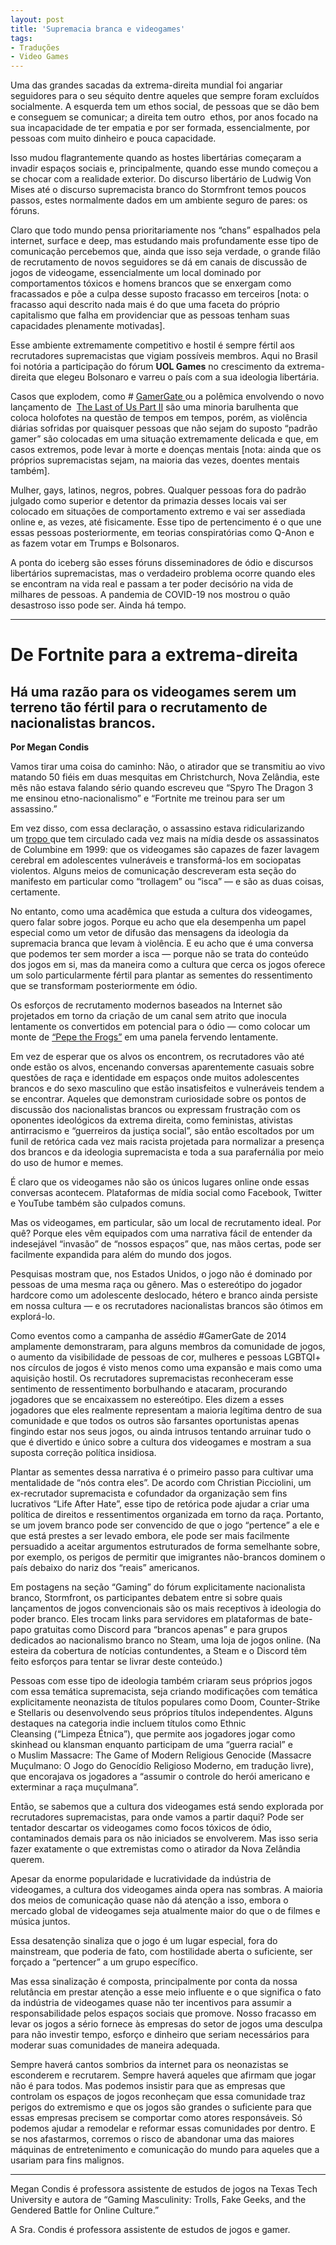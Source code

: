 ```yaml
---
layout: post
title: 'Supremacia branca e videogames'
tags:
- Traduções
- Video Games
---
```


Uma das grandes sacadas da extrema-direita mundial foi angariar seguidores para o seu séquito dentre aqueles que sempre foram excluídos socialmente. A esquerda tem um ethos social, de pessoas que se dão bem e conseguem se comunicar; a direita tem outro 
ethos, por anos focado na sua incapacidade de ter empatia e por ser formada, essencialmente, por pessoas com muito dinheiro e pouca capacidade.

Isso mudou flagrantemente quando as hostes libertárias começaram a invadir espaços sociais e, principalmente, quando esse mundo começou a se chocar com a realidade exterior. Do discurso libertário de Ludwig Von Mises até o discurso supremacista branco do Stormfront temos poucos passos, estes normalmente dados em um ambiente seguro de pares: os fóruns.

Claro que todo mundo pensa prioritariamente nos “chans” espalhados pela internet, surface e deep, mas estudando mais profundamente esse tipo de comunicação percebemos que, ainda que isso seja verdade, o grande filão de recrutamento de novos seguidores se dá em canais de discussão de jogos de videogame, essencialmente um local dominado por comportamentos tóxicos e homens brancos que se enxergam como fracassados e põe a culpa desse suposto fracasso em terceiros [nota: o fracasso aqui descrito nada mais é do que uma faceta do próprio capitalismo que falha em providenciar que as pessoas tenham suas capacidades plenamente motivadas].

Esse ambiente extremamente competitivo e hostil é sempre fértil aos recrutadores supremacistas que vigiam possíveis membros. Aqui no Brasil foi notória a participação do fórum **UOL Games** no crescimento da extrema-direita que elegeu Bolsonaro e varreu o país com a sua ideologia libertária.

Casos que explodem, como #
[GamerGate ](https://metro.co.uk/2014/10/15/gamergate-what-is-it-and-why-are-gamers-so-angry-4907102/)ou a polêmica envolvendo o novo lançamento de 
[The Last of Us Part II](https://g1.globo.com/pop-arte/games/noticia/2020/06/19/the-last-of-us-part-2-e-um-otimo-game-mas-nao-e-para-todo-mundo-g1-jogou.ghtml) são uma minoria barulhenta que coloca holofotes na questão de tempos em tempos, porém, as violência diárias sofridas por quaisquer pessoas que não sejam do suposto “padrão gamer” são colocadas em uma situação extremamente delicada e que, em casos extremos, pode levar à morte e doenças mentais [nota: ainda que os próprios supremacistas sejam, na maioria das vezes, doentes mentais também].

Mulher, gays, latinos, negros, pobres. Qualquer pessoas fora do padrão julgado como superior e detentor da primazia desses locais vai ser colocado em situações de comportamento extremo e vai ser assediada online e, as vezes, até fisicamente. Esse tipo de pertencimento é o que une essas pessoas posteriormente, em teorias conspiratórias como Q-Anon e as fazem votar em Trumps e Bolsonaros.

A ponta do iceberg são esses fóruns disseminadores de ódio e discursos libertários supremacistas, mas o verdadeiro problema ocorre quando eles se encontram na vida real e passam a ter poder decisório na vida de milhares de pessoas. A pandemia de COVID-19 nos mostrou o quão desastroso isso pode ser. Ainda há tempo.

***

# De Fortnite para a extrema-direita

## Há uma razão para os videogames serem um terreno tão fértil para o recrutamento de nacionalistas brancos.

**Por Megan Condis**

Vamos tirar uma coisa do caminho: Não, o atirador que se transmitiu ao vivo matando 50 fiéis em duas mesquitas em Christchurch, Nova Zelândia, este mês não estava falando sério quando escreveu que “Spyro The Dragon 3 me ensinou etno-nacionalismo” e “Fortnite me treinou para ser um assassino.”

Em vez disso, com essa declaração, o assassino estava ridicularizando um [tropo ](https://pt.wikipedia.org/wiki/Tropo)que tem circulado cada vez mais na mídia desde os assassinatos de Columbine em 1999: que os videogames são capazes de fazer lavagem cerebral em adolescentes vulneráveis e transformá-los em sociopatas violentos. Alguns meios de comunicação descreveram esta seção do manifesto em particular como “trollagem” ou “isca” — e são as duas coisas, certamente.

No entanto, como uma acadêmica que estuda a cultura dos videogames, quero falar sobre jogos. Porque eu acho que ela desempenha um papel especial como um vetor de difusão das mensagens da ideologia da supremacia branca que levam à violência. E eu acho que é uma conversa que podemos ter sem morder a isca — porque não se trata do conteúdo dos jogos em si, mas da maneira como a cultura que cerca os jogos oferece um solo particularmente fértil para plantar as sementes do ressentimento que se transformam posteriormente em ódio.

Os esforços de recrutamento modernos baseados na Internet são projetados em torno da criação de um canal sem atrito que inocula lentamente os convertidos em potencial para o ódio — como colocar um monte de [“Pepe the Frogs”](https://www.nytimes.com/2016/09/28/us/pepe-the-frog-is-listed-as-a-hate-symbol-by-the-anti-defamation-league.html) em uma panela fervendo lentamente.

Em vez de esperar que os alvos os encontrem, os recrutadores vão até onde estão os alvos, encenando conversas aparentemente casuais sobre questões de raça e identidade em espaços onde muitos adolescentes brancos e do sexo masculino que estão insatisfeitos e vulneráveis tendem a se encontrar. Aqueles que demonstram curiosidade sobre os pontos de discussão dos nacionalistas brancos ou expressam frustração com os oponentes ideológicos da extrema direita, como feministas, ativistas antirracismo e “guerreiros da justiça social”, são então escoltados por um funil de retórica cada vez mais racista projetada para normalizar a presença dos brancos e da ideologia supremacista e toda a sua parafernália por meio do uso de humor e memes.

É claro que os videogames não são os únicos lugares online onde essas conversas acontecem. Plataformas de mídia social como Facebook, Twitter e YouTube também são culpados comuns.

Mas os videogames, em particular, são um local de recrutamento ideal. Por quê? Porque eles vêm equipados com uma narrativa fácil de entender da indesejável “invasão” de “nossos espaços” que, nas mãos certas, pode ser facilmente expandida para além do mundo dos jogos.

Pesquisas mostram que, nos Estados Unidos, o jogo não é dominado por pessoas de uma mesma raça ou gênero. Mas o estereótipo do jogador hardcore como um adolescente deslocado, hétero e branco ainda persiste em nossa cultura — e os recrutadores nacionalistas brancos são ótimos em explorá-lo.

Como eventos como a campanha de assédio #GamerGate de 2014 amplamente demonstraram, para alguns membros da comunidade de jogos, o aumento da visibilidade de pessoas de cor, mulheres e pessoas LGBTQI+ nos círculos de jogos é visto menos como uma expansão e mais como uma aquisição hostil. Os recrutadores supremacistas reconheceram esse sentimento de ressentimento borbulhando e atacaram, procurando jogadores que se encaixassem no estereótipo. Eles dizem a esses jogadores que eles realmente representam a maioria legítima dentro de sua comunidade e que todos os outros são farsantes oportunistas apenas fingindo estar nos seus jogos, ou ainda intrusos tentando arruinar tudo o que é divertido e único sobre a cultura dos videogames e mostram a sua suposta correção política insidiosa.

Plantar as sementes dessa narrativa é o primeiro passo para cultivar uma mentalidade de “nós contra eles”. De acordo com Christian Picciolini, um ex-recrutador supremacista e cofundador da organização sem fins lucrativos “Life After Hate”, esse tipo de retórica pode ajudar a criar uma política de direitos e ressentimentos organizada em torno da raça. Portanto, se um jovem branco pode ser convencido de que o jogo “pertence” a ele e que está prestes a ser levado embora, ele pode ser mais facilmente persuadido a aceitar argumentos estruturados de forma semelhante sobre, por exemplo, os perigos de permitir que imigrantes não-brancos dominem o país debaixo do nariz dos “reais” americanos.

Em postagens na seção “Gaming” do fórum explicitamente nacionalista branco, Stormfront, os participantes debatem entre si sobre quais lançamentos de jogos convencionais são os mais receptivos à ideologia do poder branco. Eles trocam links para servidores em plataformas de bate-papo gratuitas como Discord para “brancos apenas” e para grupos dedicados ao nacionalismo branco no Steam, uma loja de jogos online. (Na esteira da cobertura de notícias contundentes, a Steam e o Discord têm feito esforços para tentar se livrar deste conteúdo.)

Pessoas com esse tipo de ideologia também criaram seus próprios jogos com essa temática supremacista, seja criando modificações com temática explicitamente neonazista de títulos populares como Doom, Counter-Strike e Stellaris ou desenvolvendo seus próprios títulos independentes. Alguns destaques na categoria indie incluem títulos como Ethnic Cleansing (“Limpeza Étnica”), que permite aos jogadores jogar como skinhead ou klansman enquanto participam de uma “guerra racial” e o Muslim Massacre: The Game of Modern Religious Genocide (Massacre Muçulmano: O Jogo do Genocídio Religioso Moderno, em tradução livre), que encorajava os jogadores a “assumir o controle do herói americano e exterminar a raça muçulmana”.

Então, se sabemos que a cultura dos videogames está sendo explorada por recrutadores supremacistas, para onde vamos a partir daqui? Pode ser tentador descartar os videogames como focos tóxicos de ódio, contaminados demais para os não iniciados se envolverem. Mas isso seria fazer exatamente o que extremistas como o atirador da Nova Zelândia querem.

Apesar da enorme popularidade e lucratividade da indústria de videogames, a cultura dos videogames ainda opera nas sombras. A maioria dos meios de comunicação quase não dá atenção a isso, embora o mercado global de videogames seja atualmente maior do que o de filmes e música juntos.

Essa desatenção sinaliza que o jogo é um lugar especial, fora do mainstream, que poderia de fato, com hostilidade aberta o suficiente, ser forçado a “pertencer” a um grupo específico.

Mas essa sinalização é composta, principalmente por conta da nossa relutância em prestar atenção a esse meio influente e o que significa o fato da indústria de videogames quase não ter incentivos para assumir a responsabilidade pelos espaços sociais que promove. Nosso fracasso em levar os jogos a sério fornece às empresas do setor de jogos uma desculpa para não investir tempo, esforço e dinheiro que seriam necessários para moderar suas comunidades de maneira adequada.

Sempre haverá cantos sombrios da internet para os neonazistas se esconderem e recrutarem. Sempre haverá aqueles que afirmam que jogar não é para todos. Mas podemos insistir para que as empresas que controlam os espaços de jogos reconheçam que essa comunidade traz perigos do extremismo e que os jogos são grandes o suficiente para que essas empresas precisem se comportar como atores responsáveis. Só podemos ajudar a remodelar e reformar essas comunidades por dentro. E se nos afastarmos, corremos o risco de abandonar uma das maiores máquinas de entretenimento e comunicação do mundo para aqueles que a usariam para fins malignos.

***

Megan Condis é professora assistente de estudos de jogos na Texas Tech University e autora de “Gaming Masculinity: Trolls, Fake Geeks, and the Gendered Battle for Online Culture.” 

A Sra. Condis é professora assistente de estudos de jogos e gamer.


